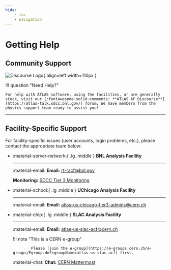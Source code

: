 ```yaml
---
hide:
    - toc
    - navigation
---
```


# Getting Help

## Community Support

![Discourse Logo](images/discourse.png){ align=left width=110px }

!!! question "Need Help?"

    For help with ATLAS software, using the facilities, or are generally stuck, visit our [:fontawesome-solid-comments: **ATLAS AF Discourse**](https://atlas-talk.sdcc.bnl.gov/) forum. We have members from the physics support team ready to assist you!

---

## Facility-Specific Support

For facility-specific issues (user accounts, login problems, etc.), please
contact the appropriate team below:

<div class="grid cards" markdown>

- :material-server-network:{ .lg .middle } **BNL Analysis Facility**

    ***

    :material-email: **Email:** [rt-racf@bnl.gov](mailto:rt-racf@bnl.gov)

    **Monitoring:**
    [SDCC Tier 3 Monitoring](https://monitoring.sdcc.bnl.gov/grafana/d/000000006/tier-3?orgId=1)

- :material-school:{ .lg .middle } **UChicago Analysis Facility**

    ***

    :material-email: **Email:**
    [atlas-us-chicago-tier3-admins@cern.ch](mailto:atlas-us-chicago-tier3-admins@cern.ch)

- :material-chip:{ .lg .middle } **SLAC Analysis Facility**

    ***

    :material-email: **Email:**
    [atlas-us-slac-acf@cern.ch](mailto:atlas-us-slac-acf@cern.ch)

    !!! note "This is a CERN e-group"

              Please [join the e-group](https://e-groups.cern.ch/e-groups/Egroup.do?egroupName=atlas-us-slac-acf) first.

    :material-chat: **Chat:**
    [CERN Mattermost](https://mattermost.web.cern.ch/slac-testing/channels/town-square)

</div>
